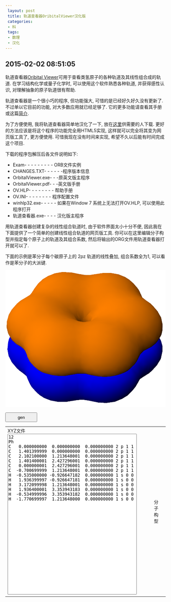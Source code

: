 ```yaml
---
 layout: post
 title: 轨道查看器OribitalViewer汉化版
 categories:
 - 科
 tags:
 - 数理
 - 汉化
---
```


## 2015-02-02 08:51:05

轨道查看器[Oribital Viewer](http://www.orbitals.com/orb/ov.htm)可用于查看类氢原子的各种轨道及其线性组合成的轨道.
在学习结构化学或量子化学时, 可以使用这个软件熟悉各种轨道, 并获得感性认识, 对理解抽象的原子轨道很有帮助.

轨道查看器是一个很小巧的程序, 但功能强大, 可惜的是已经好久好久没有更新了. 不过单以它目前的功能, 对大多数应用就已经足够了.
它的更多功能请查看其手册或这篇[简介](http://www.softpedia.com/get/Multimedia/Graphic/Graphic-Viewers/Orbital-Viewer.shtml).

为了方便使用, 我将轨道查看器简单地汉化了一下, 放在[这里](/Prog/OrbView.zip)供需要的人下载.
更好的方法应该是将这个程序的功能完全用HTML5实现, 这样就可以完全将其变为网页版工具了,
更方便使用. 可惜我现在没有时间来实现, 希望不久以后能有时间完成这个项目.

下载的程序包解压后各文件说明如下:

- Exam- - - - - - - - - ORB文件实例
- CHANGES.TXT- - - - - -程序版本信息
- OrbitalViewer.exe- - -原英文版主程序
- OrbitalViewer.pdf- - -英文版手册
- OV.HLP- - - - - - - - 帮助手册
- OV.INI- - - - - - - - 程序配置文件
- winhlp32.exe- - - - - 如果在Window 7 系统上无法打开OV.HLP, 可以使用此程序打开
- 轨道查看器.exe- - - - 汉化版主程序

用轨道查看器创建复杂的线性组合轨道时, 由于软件界面太小十分不便, 因此我在下面提供了一个简单的创建线性组合轨道的网页版工具.
你可以在这里编辑分子构型并指定每个原子上的轨道及其组合系数, 然后将输出的ORG文件用轨道查看器打开就可以了.

下面的示例是苯分子每个碳原子上的 2pz 轨道的线性叠加, 组合系数全为1, 可以看作是苯分子的大派键.

![PhOrb](/pic/PhOrb.png)

<input type="button" value="gen" onClick="genCoor()" style="width:100px; height:30px" /> <br/>

<table><tr>
<td>
	XYZ文件<br/><textarea id="xyzCoor" style="width:400px; height:500px; resize: none">
12
Ph
C   0.000000000  0.000000000  0.000000000 2 p 1 1
C   1.401399999  0.000000000  0.000000000 2 p 1 1
C   2.102100000  1.213648001  0.000000000 2 p 1 1
C   1.401400001  2.427296001  0.000000000 2 p 1 1
C   0.000000001  2.427296001  0.000000000 2 p 1 1
C  -0.700699999  1.213648001  0.000000000 2 p 1 1
H  -0.535000000 -0.926647182  0.000000000 1 s 0 0
H   1.936399997 -0.926647181  0.000000000 1 s 0 0
H   3.172099998  1.213648001  0.000000000 1 s 0 0
H   1.936400001  3.353943183  0.000000000 1 s 0 0
H  -0.534999996  3.353943182  0.000000000 1 s 0 0
H  -1.770699997  1.213648000  0.000000000 1 s 0 0
	</textarea></td>
<td>
	<figure><figurecaption>分子构型</figurecaption><br/>
	<script>
		var Mol=new ChemDoodle.TransformCanvas3D('Mol-1', 400,500);
		Mol.specs.backgroundColor='black';
		Mol.specs.set3DRepresentation('Ball and Stick');
		Mol.specs.projectionPerspective_3D = false;
		Mol.loadMolecule(ChemDoodle.readXYZ("", 1));
	</script></td>
<td>
	ORB文件<br/><textarea id="orb" style="width:400px; height:500px; resize: none">
	</textarea></td>
</tr></table>

<script>
var $=function(id){return document.getElementById(id)};
var atmID={"H":"1", "HE":"2", "LI":"3", "BE":"4", "B":"5", "C":"6", "N":"7", "O":"8", "F":"9", "NE":"10"}

function genCoor() {
	var Fmol=$("xyzCoor").value.replace(/\r/g,"").replace(/\n[ |\t]+/g,"\n").replace(/^[ |\t]+/,"").replace(/[ |\t]+$/,"")
	Mol.loadMolecule(ChemDoodle.readXYZ(Fmol, 1));

	$("orb").value="OrbitalFileV1.0"
		+ "\nDefaultPerspective 25"
		+ "\nBackgroundColor   0xFFFFFF"
		+ "\nUseQuickRender    Yes"
		+ "\nQuickRenderMode   Polygons"
		+ "\nRenderMode        Polygons"
		+ "\nFixedSize         Yes"
		+ "\nScale(m)          4.35102592844e-010"
		+ "\nPerspective       25"
		+ "\nLastWidth         1920"
		+ "\nLastHeight        923"
		+ "\nCameraCenterX(m)  2.05907183636e-011"
		+ "\nCameraCenterY(m)  3.97145233366e-011"
		+ "\nCameraCenterZ(m)  6.53032428133e-009"
		+ "\nCameraTheta(rad) -0.917808448546"
		+ "\nCameraPhi(rad)   -1.39781383294 "
		+ "\nCameraPsi(rad)    0.725522810489"
		+ "\nCameraCx          20767.5"

	var Lines=Fmol.split("\n"), Natm=Lines[0], Line
	for(var i=1; i<=Natm; i++) {
		Line=Lines[1+i].split(/\s+/)
		$("orb").value += '\nAtom { #' + i
		+ "\n  n          " + Line[4]
		+ "\n  l          " + Line[5]
		+ "\n  m          " + Line[6]
		+ "\n  Protons(Z) " + (atmID[Line[0].toUpperCase()] || Line[0])
		+ "\n  CenterX(m) " + Line[1]*1E-10
		+ "\n  CenterY(m) " + Line[2]*1E-10
		+ "\n  CenterZ(m) " + Line[3]*1E-10
		+ "\n  Factor     " + Line[7]
		+ "\n  AngleBeta(rad) " + Math.PI/2.
		+ "\n}"
	}
	$("orb").value += '\nLight {     # Light 1'
	+ '\nPositionX(m) -80'
	+ '\nPositionY(m)  80'
	+ '\nPositionZ(m)  80'
	+ '\nIntensity      1'
	+ '\nAmbience       1'
	+ '\nLocal         No'
	+ '\n}'
	+ '\nPsi^2(log10)  -3'
}
</script>

